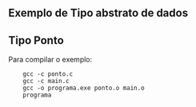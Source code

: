 ## Exemplo de Tipo abstrato de dados 

## Tipo Ponto 

Para compilar o exemplo: 


```console
    gcc -c ponto.c
    gcc -c main.c 
    gcc -o programa.exe ponto.o main.o 
    programa
```
